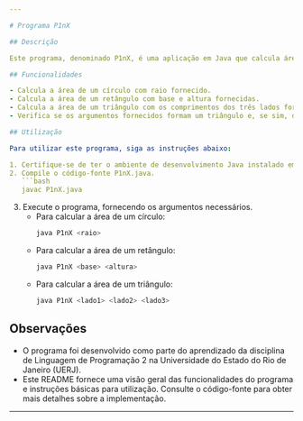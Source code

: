 ```yaml
---

# Programa P1nX

## Descrição

Este programa, denominado P1nX, é uma aplicação em Java que calcula áreas de figuras geométricas simples, como círculos, retângulos e triângulos, com base nos argumentos fornecidos pela linha de comando.

## Funcionalidades

- Calcula a área de um círculo com raio fornecido.
- Calcula a área de um retângulo com base e altura fornecidas.
- Calcula a área de um triângulo com os comprimentos dos três lados fornecidos.
- Verifica se os argumentos fornecidos formam um triângulo e, se sim, determina o tipo de triângulo (equilátero, isósceles ou escaleno).

## Utilização

Para utilizar este programa, siga as instruções abaixo:

1. Certifique-se de ter o ambiente de desenvolvimento Java instalado em seu sistema.
2. Compile o código-fonte P1nX.java.
   ```bash
   javac P1nX.java
   ```
3. Execute o programa, fornecendo os argumentos necessários.
   - Para calcular a área de um círculo:
     ```bash
     java P1nX <raio>
     ```
   - Para calcular a área de um retângulo:
     ```bash
     java P1nX <base> <altura>
     ```
   - Para calcular a área de um triângulo:
     ```bash
     java P1nX <lado1> <lado2> <lado3>
     ```

## Observações

- O programa foi desenvolvido como parte do aprendizado da disciplina de Linguagem de Programação 2 na Universidade do Estado do Rio de Janeiro (UERJ).
- Este README fornece uma visão geral das funcionalidades do programa e instruções básicas para utilização. Consulte o código-fonte para obter mais detalhes sobre a implementação.

---
```


